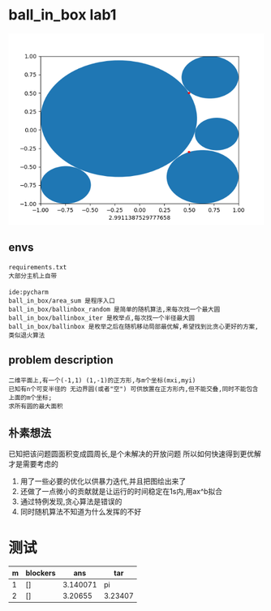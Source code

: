 # ball_in_box lab1
![](m=5.png)
## envs

    requirements.txt
    大部分主机上自带

    ide:pycharm
    ball_in_box/area_sum 是程序入口
    ball_in_box/ballinbox_random 是简单的随机算法,来每次找一个最大圆
    ball_in_box/ballinbox_iter 是枚举点,每次找一个半径最大圆
    ball_in_box/ballinbox 是枚举之后在随机移动局部最优解,希望找到比贪心更好的方案,类似退火算法

## problem description

    二维平面上,有一个(-1,1) (1,-1)的正方形,与m个坐标(mxi,myi)
    已知有n个可变半径的 无边界圆(或者"空") 可供放置在正方形内,但不能交叠,同时不能包含上面的m个坐标;
    求所有圆的最大面积

## 朴素想法
已知把该问题圆面积变成圆周长,是个未解决的开放问题
所以如何快速得到更优解才是需要考虑的
    
1. 用了一些必要的优化以供暴力迭代,并且把图绘出来了
2. 还做了一点微小的贡献就是让运行的时间稳定在1s内,用ax^b拟合
3. 通过特例发现,贪心算法是错误的
4. 同时随机算法不知道为什么发挥的不好

# 测试

m |blockers| ans | tar
--- | --- |---| ---
1|[]|3.140071 | pi |
2|[]|3.20655|3.23407|

